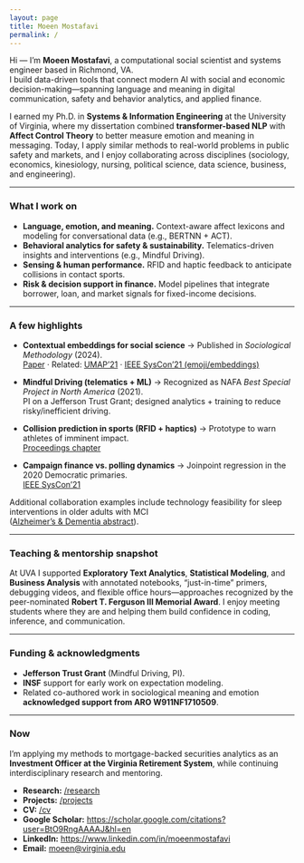 ```yaml
---
layout: page
title: Moeen Mostafavi
permalink: /
---
```


Hi — I’m **Moeen Mostafavi**, a computational social scientist and systems engineer based in Richmond, VA.  
I build data-driven tools that connect modern AI with social and economic decision-making—spanning language and meaning in digital communication, safety and behavior analytics, and applied finance.

I earned my Ph.D. in **Systems & Information Engineering** at the University of Virginia, where my dissertation combined **transformer-based NLP** with **Affect Control Theory** to better measure emotion and meaning in messaging. Today, I apply similar methods to real-world problems in public safety and markets, and I enjoy collaborating across disciplines (sociology, economics, kinesiology, nursing, political science, data science, business, and engineering).

---

### What I work on
- **Language, emotion, and meaning.** Context-aware affect lexicons and modeling for conversational data (e.g., BERTNN + ACT).  
- **Behavioral analytics for safety & sustainability.** Telematics-driven insights and interventions (e.g., Mindful Driving).  
- **Sensing & human performance.** RFID and haptic feedback to anticipate collisions in contact sports.  
- **Risk & decision support in finance.** Model pipelines that integrate borrower, loan, and market signals for fixed-income decisions.

---

### A few highlights
- **Contextual embeddings for social science** → Published in *Sociological Methodology* (2024).  
  [Paper](https://journals.sagepub.com/doi/abs/10.1177/00811750241260729) · Related: [UMAP’21](https://dl.acm.org/doi/abs/10.1145/3450613.3459661) · [IEEE SysCon’21 (emoji/embeddings)](https://ieeexplore.ieee.org/abstract/document/9447137)

- **Mindful Driving (telematics + ML)** → Recognized as NAFA *Best Special Project in North America* (2021).  
  PI on a Jefferson Trust Grant; designed analytics + training to reduce risky/inefficient driving.

- **Collision prediction in sports (RFID + haptics)** → Prototype to warn athletes of imminent impact.  
  [Proceedings chapter](https://link.springer.com/chapter/10.1007/978-3-030-80091-8_47)

- **Campaign finance vs. polling dynamics** → Joinpoint regression in the 2020 Democratic primaries.  
  [IEEE SysCon’21](https://ieeexplore.ieee.org/abstract/document/9483746)

Additional collaboration examples include technology feasibility for sleep interventions in older adults with MCI  
([Alzheimer’s & Dementia abstract](https://alz-journals.onlinelibrary.wiley.com/doi/abs/10.1002/alz.038831)).

---

### Teaching & mentorship snapshot
At UVA I supported **Exploratory Text Analytics**, **Statistical Modeling**, and **Business Analysis** with annotated notebooks, “just-in-time” primers, debugging videos, and flexible office hours—approaches recognized by the peer-nominated **Robert T. Ferguson III Memorial Award**. I enjoy meeting students where they are and helping them build confidence in coding, inference, and communication.

---

### Funding & acknowledgments
- **Jefferson Trust Grant** (Mindful Driving, PI).  
- **INSF** support for early work on expectation modeling.  
- Related co-authored work in sociological meaning and emotion **acknowledged support from ARO W911NF1710509**.

---

### Now
I’m applying my methods to mortgage-backed securities analytics as an **Investment Officer at the Virginia Retirement System**, while continuing interdisciplinary research and mentoring.

- **Research:** [/research](/research)  
- **Projects:** [/projects](/projects)  
- **CV:** [/cv](/cv)  
- **Google Scholar:** <https://scholar.google.com/citations?user=BtO9RngAAAAJ&hl=en>  
- **LinkedIn:** <https://www.linkedin.com/in/moeenmostafavi>  
- **Email:** <moeen@virginia.edu>
